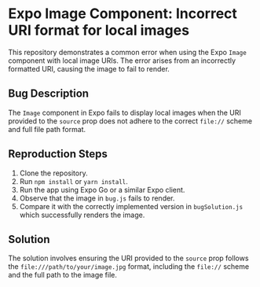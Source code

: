 # Expo Image Component: Incorrect URI format for local images

This repository demonstrates a common error when using the Expo `Image` component with local image URIs. The error arises from an incorrectly formatted URI, causing the image to fail to render.

## Bug Description

The `Image` component in Expo fails to display local images when the URI provided to the `source` prop does not adhere to the correct `file://` scheme and full file path format.

## Reproduction Steps

1. Clone the repository.
2. Run `npm install` or `yarn install`.
3. Run the app using Expo Go or a similar Expo client.
4. Observe that the image in `bug.js` fails to render.
5. Compare it with the correctly implemented version in `bugSolution.js` which successfully renders the image.

## Solution

The solution involves ensuring the URI provided to the `source` prop follows the `file:///path/to/your/image.jpg` format, including the `file://` scheme and the full path to the image file.